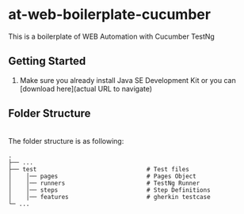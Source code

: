 # at-web-boilerplate-cucumber

This is a boilerplate of WEB Automation with Cucumber TestNg

## Getting Started

1. Make sure you already install Java SE Development Kit or you can [download here](actual URL to navigate)


## Folder Structure

<br/>The folder structure is as following:

    .
    ├── ...
    ├── test                               # Test files
    │    │── pages                         # Pages Object
    │    │── runners                       # TestNg Runner
    │    │── steps                         # Step Definitions
    │    │── features                      # gherkin testcase
    └─ ...   
    

